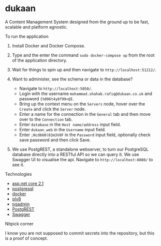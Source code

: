 # dukaan

A Content Management System designed from the ground up to be fast, scalable and platform agnostic.

To run the application

1. Install Docker and Docker Compose.

2. Type and the enter the command `sudo docker-compose up` from the root of the application directory.

3. Wait for things to spin up and then navigate to `http://localhost:51212/`.

4. Want to administer, see the schema or data in the database?

    - Navigate to `http://localhost:5050/`.
    - Login with the username `mohammad.shahab.rafiq@dukaan.co.uk` and password `{%096t4y8f99<@I`.
    - Bring up the context menu on the `Servers` node, hover over the `Create` and click the `Server` node.
    - Enter a name for the connection in the `General` tab and then move over to the `Connection` tab.
    - Enter `database` in the `Host name/address` input field.
    - Enter `dukaan_web` in the `Username` input field.
    - Enter `;Ncd660(83m3V8F` in the `Password` input field, optionally check save password and then click Save.
     
5. We use PostgREST, a standalone webserver, to turn our PostgreSQL database directly into a RESTful API so we can query it. We use Swagger UI to visualise the api. Navigate to `http://localhost:8080/` to see it.

Technologies

- [asp.net core 2.1](https://docs.microsoft.com/en-us/aspnet/core/?view=aspnetcore-2.1)
- [postgresql](https://www.postgresql.org/)
- [docker](https://www.docker.com/)
- [plv8](https://github.com/plv8/plv8)
- [pgadmin](https://www.pgadmin.org/)
- [PostgREST](https://postgrest.org/)
- [Swagger](https://swagger.io/)

Nitpick corner

I know you are not supposed to commit secrets into the repository, but this is a proof of concept.
